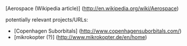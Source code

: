 [Aerospace (Wikipedia article)] (http://en.wikipedia.org/wiki/Aerospace)

potentially relevant projects/URLs:
- [Copenhagen Suborbitals] (http://www.copenhagensuborbitals.com/)
- [mikrokopter (?)] (http://www.mikrokopter.de/en/home)
